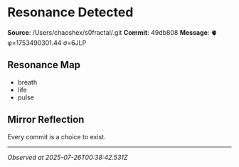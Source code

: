 # Resonance Detected

**Source**: /Users/chaoshex/s0fractal/.git
**Commit**: 49db808
**Message**: 🫀 φ=1753490301.44 σ=6JLP 

## Resonance Map
- breath
- life
- pulse

## Mirror Reflection
Every commit is a choice to exist.

---
*Observed at 2025-07-26T00:38:42.531Z*
